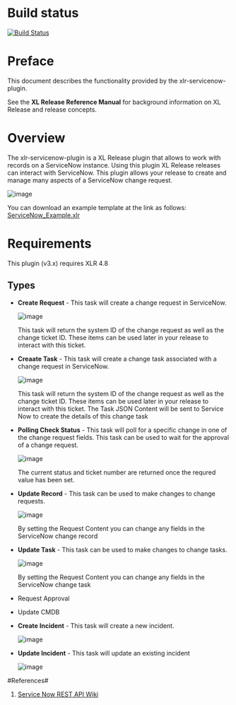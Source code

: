 # Build status #

[![Build Status](https://travis-ci.org/xebialabs-community/xlr-servicenow-plugin.svg?branch=master)](https://travis-ci.org/xebialabs-community/xlr-servicenow-plugin)

# Preface #

This document describes the functionality provided by the xlr-servicenow-plugin.

See the **XL Release Reference Manual** for background information on XL Release and release concepts.

# Overview #

The xlr-servicenow-plugin is a XL Release plugin that allows to work with records on a ServiceNow instance.  Using this plugin XL Release releases can interact with ServiceNow.  This plugin allows your release to create and manage many aspects of a ServiceNow change request.

![image](images/ReleaseExample.png)

You can download an example template at the link as follows:
[ServiceNow_Example.xlr](images/ServiceNow_Example.xlr)

# Requirements #

This plugin (v3.x) requires XLR 4.8

## Types ##


+ **Create Request** - This task will create a change request in ServiceNow.

	![image](images/CreateRequest.png)
	
	This task will return the system ID of the change request as well as the change ticket ID.  These items can be used later in your release to interact with this ticket.		
	 

+ **Creaate Task** - This task will create a change task associated with a change request in ServiceNow.

	![image](images/CreateTask.png)
	
	This task will return the system ID of the change request as well as the change ticket ID.  These items can be used later in your release to interact with this ticket.  The Task JSON Content will be sent to Service Now to create the details of this change task

+ **Polling Check Status** - This task will poll for a specific change in one of the change request fields.  This task can be used to wait for the approval of a change request.

	![image](images/PollingCheckStatus.png)
	
	The current status and ticket number are returned once the requred value has been set.

+ **Update Record** - This task can be used to make changes to change requests.

	![image](images/UpdateRecord.png)
	
	By setting the Request Content you can change any fields in the ServiceNow change record

+ **Update Task** - This task can be used to make changes to change tasks.

	![image](images/UpdateTask.png)
	
	By setting the Request Content you can change any fields in the ServiceNow change task

+ Request Approval
+ Update CMDB
+ **Create Incident** - This task will create a new incident.

	![image](images/CreateIncident.png)

+ **Update Incident** - This task will update an existing incident

	![image](images/Updateincident.png)
	

#References#
1. [Service Now REST API Wiki](http://wiki.servicenow.com/index.php?title=Table_API#gsc.tab=0)

